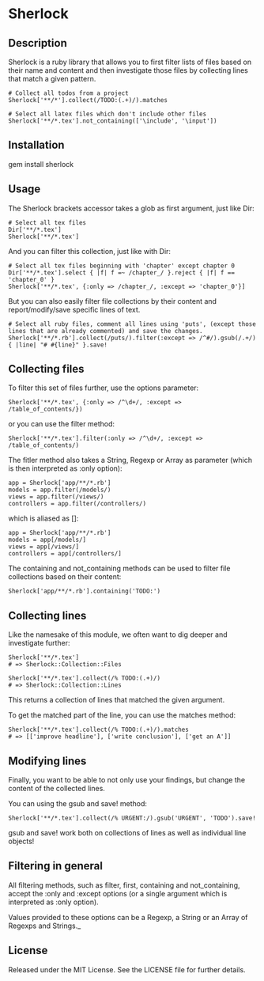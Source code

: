 # Sherlock

## Description

Sherlock is a ruby library that allows you to first filter lists of files based on their name and content and then investigate those files by collecting lines that match a given pattern.
    
    # Collect all todos from a project
    Sherlock['**/*'].collect(/TODO:(.+)/).matches
    
    # Select all latex files which don't include other files
    Sherlock['**/*.tex'].not_containing(['\include', '\input'])
    
## Installation

  gem install sherlock
  
## Usage

The Sherlock brackets accessor takes a glob as first argument, just like Dir:
    
    # Select all tex files
    Dir['**/*.tex']
    Sherlock['**/*.tex']

And you can filter this collection, just like with Dir:
    
    # Select all tex files beginning with 'chapter' except chapter 0
    Dir['**/*.tex'].select { |f| f =~ /chapter_/ }.reject { |f| f == 'chapter_0' }
    Sherlock['**/*.tex', {:only => /chapter_/, :except => 'chapter_0'}]

But you can also easily filter file collections by their content and report/modify/save specific lines of text.
    
    # Select all ruby files, comment all lines using 'puts', (except those lines that are already commented) and save the changes.
    Sherlock['**/*.rb'].collect(/puts/).filter(:except => /^#/).gsub(/.+/) { |line| "# #{line}" }.save!

## Collecting files

To filter this set of files further, use the options parameter:
  
    Sherlock['**/*.tex', {:only => /^\d+/, :except => /table_of_contents/})
    
or you can use the filter method:
  
    Sherlock['**/*.tex'].filter(:only => /^\d+/, :except => /table_of_contents/)
    
The fitler method also takes a String, Regexp or Array as parameter (which is then interpreted as :only option):
  
    app = Sherlock['app/**/*.rb']
    models = app.filter(/models/)
    views = app.filter(/views/)
    controllers = app.filter(/controllers/)

which is aliased as []:
  
    app = Sherlock['app/**/*.rb']
    models = app[/models/]
    views = app[/views/]
    controllers = app[/controllers/]

The containing and not_containing methods can be used to filter file collections based on their content:
  
    Sherlock['app/**/*.rb'].containing('TODO:')

## Collecting lines

Like the namesake of this module, we often want to dig deeper and investigate further:
  
    Sherlock['**/*.tex']
    # => Sherlock::Collection::Files
    
    Sherlock['**/*.tex'].collect(/% TODO:(.+)/) 
    # => Sherlock::Collection::Lines
    
This returns a collection of lines that matched the given argument. 

To get the matched part of the line, you can use the matches method:
  
    Sherlock['**/*.tex'].collect(/% TODO:(.+)/).matches
    # => [['improve headline'], ['write conclusion'], ['get an A']]
    
## Modifying lines

Finally, you want to be able to not only use your findings, but change the content of the collected lines.

You can using the gsub and save! method:
    
    Sherlock['**/*.tex'].collect(/% URGENT:/).gsub('URGENT', 'TODO').save!
    
gsub and save! work both on collections of lines as well as individual line objects!

## Filtering in general

All filtering methods, such as filter, first, containing and not_containing, accept the :only and :except options (or a single argument which is interpreted as :only option).

Values provided to these options can be a Regexp, a String or an Array of Regexps and Strings._

## License

Released under the MIT License. See the LICENSE file for further details.